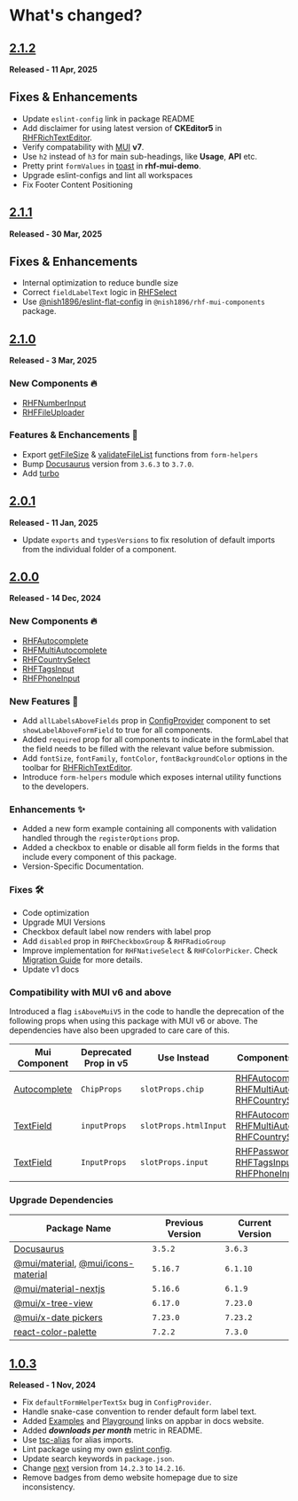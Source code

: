 # **What's changed?**

## [2.1.2](https://github.com/nishkohli96/rhf-mui-components/tree/v2.1.2)

**Released - 11 Apr, 2025**

## Fixes & Enhancements
- Update `eslint-config` link in package README
- Add disclaimer for using latest version of **CKEditor5** in [RHFRichTextEditor](https://rhf-mui-components.netlify.app/components/misc/rhfrichtexteditor).
- Verify compatability with [MUI](https://mui.com/material-ui/) **v7**.
- Use `h2` instead of `h3` for main sub-headings, like **Usage**, **API** etc.
- Pretty print `formValues` in [toast](https://fkhadra.github.io/react-toastify/introduction) in **rhf-mui-demo**.
- Upgrade eslint-configs and lint all workspaces
- Fix Footer Content Positioning


## [2.1.1](https://github.com/nishkohli96/rhf-mui-components/tree/v2.1.1)

**Released - 30 Mar, 2025**

## Fixes & Enhancements
- Internal optimization to reduce bundle size
- Correct `fieldLabelText` logic in [RHFSelect](https://rhf-mui-components.netlify.app/components/mui/rhfselect)
- Use [@nish1896/eslint-flat-config](https://www.npmjs.com/package/@nish1896/eslint-flat-config) in `@nish1896/rhf-mui-components` package.


## [2.1.0](https://github.com/nishkohli96/rhf-mui-components/tree/v2.1.0)

**Released - 3 Mar, 2025**

### New Components 🔥
- [RHFNumberInput](./apps/rhf-mui-docs/docs/components/mui/RHFNumberInput.mdx)
- [RHFFileUploader](./apps/rhf-mui-docs/docs/components/mui/RHFFileUploader.mdx)

### Features & Enchancements 🎉
- Export [getFileSize](./apps/rhf-mui-docs/docs/form-helpers/getFileSize.md) & [validateFileList](./apps/rhf-mui-docs/docs/form-helpers/validateFileList.md) functions from `form-helpers`
- Bump [Docusaurus](https://docusaurus.io/) version from `3.6.3` to `3.7.0`.
- Add [turbo](https://www.npmjs.com/package/turbo)

## [2.0.1](https://github.com/nishkohli96/rhf-mui-components/tree/v2.0.1)

**Released - 11 Jan, 2025**

- Update `exports` and `typesVersions` to fix resolution of default imports from the individual folder of a component. 

## [2.0.0](https://github.com/nishkohli96/rhf-mui-components/tree/v2.0.0)

**Released - 14 Dec, 2024**

### New Components 🔥
- [RHFAutocomplete](./apps/rhf-mui-docs/docs/components/mui/RHFAutocomplete.mdx)
- [RHFMultiAutocomplete](./apps/rhf-mui-docs/docs/components/mui/RHFMultiAutocomplete.mdx)
- [RHFCountrySelect](./apps/rhf-mui-docs/docs/components/mui/RHFCountrySelect.mdx)
- [RHFTagsInput](./apps/rhf-mui-docs/docs/components/mui/RHFTagsInput.mdx)
- [RHFPhoneInput](./apps/rhf-mui-docs/docs/components/misc/RHFPhoneInput.mdx)

### New Features 🎉
- Add `allLabelsAboveFields` prop in [ConfigProvider](./apps/rhf-mui-docs/docs/customization.mdx) component to set `showLabelAboveFormField` to true for all components.
- Added `required` prop for all components to indicate in the formLabel that the field needs to be filled with the relevant value before submission. 
- Add `fontSize`, `fontFamily`, `fontColor`, `fontBackgroundColor` options in the toolbar for [RHFRichTextEditor](./apps/rhf-mui-docs/docs/components/misc/RHFRichTextEditor.mdx).
- Introduce `form-helpers` module which exposes internal utility functions to the developers.

### Enhancements ✨
- Added a new form example containing all components with validation handled through the `registerOptions` prop.
- Added a checkbox to enable or disable all form fields in the forms that include every component of this package.
- Version-Specific Documentation.

### Fixes 🛠️
- Code optimization
- Upgrade MUI Versions
- Checkbox default label now renders with label prop
- Add `disabled` prop in `RHFCheckboxGroup` & `RHFRadioGroup`
- Improve implementation for `RHFNativeSelect` & `RHFColorPicker`. Check [Migration Guide](./apps/rhf-mui-docs/docs/migration.md) for more details.
- Update v1 docs

### Compatibility with MUI v6 and above
Introduced a flag `isAboveMuiV5` in the code to handle the deprecation of the following props when using this package with MUI v6 or above. The dependencies have also been upgraded to care care of this.

| Mui Component | Deprecated Prop in v5 | Use Instead | Components Affected |
|-|-|-|-|
|[Autocomplete](https://mui.com/material-ui/api/autocomplete/) | `ChipProps` | `slotProps.chip` | [RHFAutocomplete](./apps/rhf-mui-docs/docs/components/mui/RHFAutocomplete.mdx), [RHFMultiAutocomplete](./apps/rhf-mui-docs/docs/components/mui/RHFMultiAutocomplete.mdx), [RHFCountrySelect](./apps/rhf-mui-docs/docs/components/mui/RHFCountrySelect.mdx)|
|[TextField](https://mui.com/material-ui/api/text-field/) | `inputProps` | `slotProps.htmlInput` | [RHFAutocomplete](./apps/rhf-mui-docs/docs/components/mui/RHFAutocomplete.mdx), [RHFMultiAutocomplete](./apps/rhf-mui-docs/docs/components/mui/RHFMultiAutocomplete.mdx), [RHFCountrySelect](./apps/rhf-mui-docs/docs/components/mui/RHFCountrySelect.mdx) |
|[TextField](https://mui.com/material-ui/api/text-field/) | `InputProps` | `slotProps.input` |[RHFPasswordInput](./apps/rhf-mui-docs/docs/components/mui/RHFPasswordInput.mdx), [RHFTagsInput](./apps/rhf-mui-docs/docs/components/mui/components/mui/RHFTagsInput.mdx), [RHFPhoneInput](./apps/rhf-mui-docs/docs/components/misc/RHFPhoneInput.mdx) |

### Upgrade Dependencies
| Package Name | Previous Version | Current Version |
|-|-|-|
|[Docusaurus](https://docusaurus.io/)| `3.5.2` | `3.6.3` |
|[@mui/material](https://www.npmjs.com/package/@mui/material), [@mui/icons-material](https://www.npmjs.com/package/@mui/icons-material)| `5.16.7` | `6.1.10` |
|[@mui/material-nextjs](https://www.npmjs.com/package/@mui/material-nextjs)| `5.16.6` | `6.1.9` |
|[@mui/x-tree-view](https://www.npmjs.com/package/@mui/x-tree-view) | `6.17.0` | `7.23.0` |
|[@mui/x-date pickers](https://mui.com/x/react-date-pickers/) | `7.23.0` | `7.23.2` |
|[react-color-palette](https://www.npmjs.com/package/react-color-palette) | `7.2.2` | `7.3.0` |

## [1.0.3](https://github.com/nishkohli96/rhf-mui-components/tree/v1.0.3)

**Released - 1 Nov, 2024**

- Fix `defaultFormHelperTextSx` bug in `ConfigProvider`.
- Handle snake-case convention to render default form label text.
- Added [Examples](https://rhf-mui-components-examples.netlify.app/) and [Playground](https://codesandbox.io/p/devbox/rhf-mui-components-examples-y8lj9l) links on appbar in docs website.
- Added ***downloads per month*** metric in README.
- Use [tsc-alias](https://www.npmjs.com/package/tsc-alias) for alias imports.
- Lint package using my own [eslint config](https://www.npmjs.com/package/@nish1896/eslint-config).
- Update search keywords in `package.json`.
- Change [next](https://nextjs.org/) version from `14.2.3` to `14.2.16`.
- Remove badges from demo website homepage due to size inconsistency.